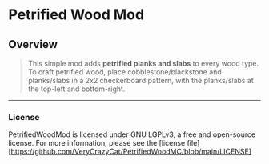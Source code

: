 # Petrified Wood Mod

## Overview

> This simple mod adds **petrified planks and slabs** to every wood type.
To craft petrified wood, place cobblestone/blackstone and planks/slabs in a 2x2 checkerboard pattern, with the planks/slabs at the top-left and bottom-right.

---
### License

PetrifiedWoodMod is licensed under GNU LGPLv3, a free and open-source license. For more information, please see the
[license file][https://github.com/VeryCrazyCat/PetrifiedWoodMC/blob/main/LICENSE]


